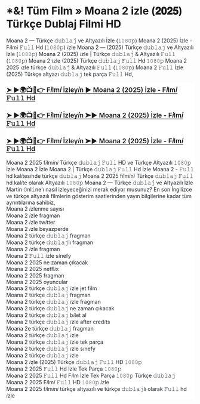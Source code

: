 <h1>*&! Tüm Film » Moana 2 izle (𝟐𝟎𝟐𝟓) Türkçe Dublaj Filmi HD</h1><p><span face="-apple-system, BlinkMacSystemFont, &quot;Segoe UI&quot;, &quot;Noto Sans&quot;, Helvetica, Arial, sans-serif, &quot;Apple Color Emoji&quot;, &quot;Segoe UI Emoji&quot;" style="background-color: white; color: #1f2328; font-size: 14px;">Moana 2 — Türkçe 𝚍𝚞𝚋𝚕𝚊𝚓 ve Altyazılı İzle (𝟷𝟶𝟾𝟶𝚙) Moana 2 (2025) İzle - F𝑖lm𝑖 𝙵𝚞𝚕𝚕 Hd (𝟷𝟶𝟾𝟶𝚙) 𝑖zle Moana 2 — (2025) Türkçe 𝚍𝚞𝚋𝚕𝚊𝚓 ve Altyazılı İzle (𝟷𝟶𝟾𝟶𝚙) Moana 2 (2025) 𝑖zle | Türkçe 𝚍𝚞𝚋𝚕𝚊𝚓 &amp; Altyazılı 𝙵𝚞𝚕𝚕 (𝟷𝟶𝟾𝟶𝚙) Moana 2 𝑖zle (2025) Türkçe 𝚍𝚞𝚋𝚕𝚊𝚓 𝙵𝚞𝚕𝚕 Hd 𝟷𝟶𝟾𝟶𝚙 Moana 2 2025 𝑖zle türkçe 𝚍𝚞𝚋𝚕𝚊𝚓 &amp; Altyazılı 𝙵𝚞𝚕𝚕 (𝟷𝟶𝟾𝟶𝚙) Moana 2 𝙵𝚞𝚕𝚕 İzle (2025) Türkçe altyazı 𝚍𝚞𝚋𝚕𝚊𝚓 tek parça 𝙵𝚞𝚕𝚕 Hd,</span></p><h1 dir="auto" style="background-color: white; border-bottom: 1px solid var(--borderColor-muted, var(--color-border-muted)); box-sizing: border-box; color: #1f2328; font-family: -apple-system, BlinkMacSystemFont, &quot;Segoe UI&quot;, &quot;Noto Sans&quot;, Helvetica, Arial, sans-serif, &quot;Apple Color Emoji&quot;, &quot;Segoe UI Emoji&quot;; font-weight: var(--base-text-weight-semibold, 600); line-height: 1.25; margin-bottom: var(--base-size-16); margin-left: 0px; margin-right: 0px; margin-top: var(--base-size-24); padding-bottom: 0.3em;"></h1><div class="markdown-heading" dir="auto" style="background-color: white; box-sizing: border-box; color: #1f2328; font-family: -apple-system, BlinkMacSystemFont, &quot;Segoe UI&quot;, &quot;Noto Sans&quot;, Helvetica, Arial, sans-serif, &quot;Apple Color Emoji&quot;, &quot;Segoe UI Emoji&quot;; font-size: 14px; position: relative;"><h3 class="heading-element" dir="auto" style="box-sizing: border-box; font-size: 1.25em; font-weight: var(--base-text-weight-semibold, 600); line-height: 1.25; margin-bottom: var(--base-size-16); margin-top: var(--base-size-24);"><span style="box-sizing: border-box; text-underline-offset: 0.2rem;"><a href="https://t.co/AGhcmbodPB">➤ ►🌍📺📱👉 F𝑖lm𝑖 İzley𝑖n ► Moana 2 (2025) İzle - F𝑖lm𝑖 𝙵𝚞𝚕𝚕 Hd</a></span></h3><svg aria-hidden="true" class="octicon octicon-link" height="16" version="1.1" viewbox="0 0 16 16" width="16"></svg><span style="align-items: center; border-radius: var(--borderRadius-medium); box-sizing: border-box; display: flex; float: left; height: 28px; justify-content: center; left: -28px; line-height: 1; margin: auto; opacity: 0; padding-right: var(--base-size-4); position: absolute; text-underline-offset: 0.2rem; top: 10.9375px; transform: translateY(-50%); width: 28px;"><a href="https://t.co/AGhcmbodPB"><path d="m7.775 3.275 1.25-1.25a3.5 3.5 0 1 1 4.95 4.95l-2.5 2.5a3.5 3.5 0 0 1-4.95 0 .751.751 0 0 1 .018-1.042.751.751 0 0 1 1.042-.018 1.998 1.998 0 0 0 2.83 0l2.5-2.5a2.002 2.002 0 0 0-2.83-2.83l-1.25 1.25a.751.751 0 0 1-1.042-.018.751.751 0 0 1-.018-1.042Zm-4.69 9.64a1.998 1.998 0 0 0 2.83 0l1.25-1.25a.751.751 0 0 1 1.042.018.751.751 0 0 1 .018 1.042l-1.25 1.25a3.5 3.5 0 1 1-4.95-4.95l2.5-2.5a3.5 3.5 0 0 1 4.95 0 .751.751 0 0 1-.018 1.042.751.751 0 0 1-1.042.018 1.998 1.998 0 0 0-2.83 0l-2.5 2.5a1.998 1.998 0 0 0 0 2.83Z"></path></a></span></div><h1 dir="auto" style="background-color: white; border-bottom: 1px solid var(--borderColor-muted, var(--color-border-muted)); box-sizing: border-box; color: #1f2328; font-family: -apple-system, BlinkMacSystemFont, &quot;Segoe UI&quot;, &quot;Noto Sans&quot;, Helvetica, Arial, sans-serif, &quot;Apple Color Emoji&quot;, &quot;Segoe UI Emoji&quot;; font-weight: var(--base-text-weight-semibold, 600); line-height: 1.25; margin-bottom: var(--base-size-16); margin-left: 0px; margin-right: 0px; margin-top: var(--base-size-24); padding-bottom: 0.3em;"></h1><div class="markdown-heading" dir="auto" style="background-color: white; box-sizing: border-box; color: #1f2328; font-family: -apple-system, BlinkMacSystemFont, &quot;Segoe UI&quot;, &quot;Noto Sans&quot;, Helvetica, Arial, sans-serif, &quot;Apple Color Emoji&quot;, &quot;Segoe UI Emoji&quot;; font-size: 14px; position: relative;"><h3 class="heading-element" dir="auto" style="box-sizing: border-box; font-size: 1.25em; font-weight: var(--base-text-weight-semibold, 600); line-height: 1.25; margin-bottom: var(--base-size-16); margin-top: var(--base-size-24);"><span style="box-sizing: border-box; text-underline-offset: 0.2rem;"><a href="https://t.co/AGhcmbodPB">➤ ►🌍📺📱👉 F𝑖lm𝑖 İzley𝑖n ➤► Moana 2 (2025) İzle - F𝑖lm𝑖 𝙵𝚞𝚕𝚕 Hd</a></span></h3><svg aria-hidden="true" class="octicon octicon-link" height="16" version="1.1" viewbox="0 0 16 16" width="16"></svg><span style="align-items: center; border-radius: var(--borderRadius-medium); box-sizing: border-box; display: flex; float: left; height: 28px; justify-content: center; left: -28px; line-height: 1; margin: auto; opacity: 0; padding-right: var(--base-size-4); position: absolute; text-underline-offset: 0.2rem; top: 10.9375px; transform: translateY(-50%); width: 28px;"><a href="https://t.co/AGhcmbodPB"><path d="m7.775 3.275 1.25-1.25a3.5 3.5 0 1 1 4.95 4.95l-2.5 2.5a3.5 3.5 0 0 1-4.95 0 .751.751 0 0 1 .018-1.042.751.751 0 0 1 1.042-.018 1.998 1.998 0 0 0 2.83 0l2.5-2.5a2.002 2.002 0 0 0-2.83-2.83l-1.25 1.25a.751.751 0 0 1-1.042-.018.751.751 0 0 1-.018-1.042Zm-4.69 9.64a1.998 1.998 0 0 0 2.83 0l1.25-1.25a.751.751 0 0 1 1.042.018.751.751 0 0 1 .018 1.042l-1.25 1.25a3.5 3.5 0 1 1-4.95-4.95l2.5-2.5a3.5 3.5 0 0 1 4.95 0 .751.751 0 0 1-.018 1.042.751.751 0 0 1-1.042.018 1.998 1.998 0 0 0-2.83 0l-2.5 2.5a1.998 1.998 0 0 0 0 2.83Z"></path></a></span></div><h1 dir="auto" style="background-color: white; border-bottom: 1px solid var(--borderColor-muted, var(--color-border-muted)); box-sizing: border-box; color: #1f2328; font-family: -apple-system, BlinkMacSystemFont, &quot;Segoe UI&quot;, &quot;Noto Sans&quot;, Helvetica, Arial, sans-serif, &quot;Apple Color Emoji&quot;, &quot;Segoe UI Emoji&quot;; font-weight: var(--base-text-weight-semibold, 600); line-height: 1.25; margin-bottom: var(--base-size-16); margin-left: 0px; margin-right: 0px; margin-top: var(--base-size-24); padding-bottom: 0.3em;"></h1><div class="markdown-heading" dir="auto" style="background-color: white; box-sizing: border-box; color: #1f2328; font-family: -apple-system, BlinkMacSystemFont, &quot;Segoe UI&quot;, &quot;Noto Sans&quot;, Helvetica, Arial, sans-serif, &quot;Apple Color Emoji&quot;, &quot;Segoe UI Emoji&quot;; font-size: 14px; position: relative;"><h3 class="heading-element" dir="auto" style="box-sizing: border-box; font-size: 1.25em; font-weight: var(--base-text-weight-semibold, 600); line-height: 1.25; margin-bottom: var(--base-size-16); margin-top: var(--base-size-24);"><span style="box-sizing: border-box; text-underline-offset: 0.2rem;"><a href="https://t.co/AGhcmbodPB">➤ ►🌍📺📱👉 F𝑖lm𝑖 İzley𝑖n ➤► Moana 2 (2025) İzle - F𝑖lm𝑖 𝙵𝚞𝚕𝚕 Hd</a></span></h3><div><br /></div><a aria-label="Permalink: ➤ ►🌍📺📱👉 F𝑖lm𝑖 İzley𝑖n ➤► Moana 2 (2025) İzle - F𝑖lm𝑖 𝙵𝚞𝚕𝚕 Hd" class="anchor" href="https://github.com/Kardes-Takimi-2-film-izle#--f%F0%9D%91%96lm%F0%9D%91%96-i%CC%87zley%F0%9D%91%96n--kardes-takimi-2-2025-i%CC%87zle---f%F0%9D%91%96lm%F0%9D%91%96-%F0%9D%99%B5%F0%9D%9A%9E%F0%9D%9A%95%F0%9D%9A%95-hd-2" id="user-content---f𝑖lm𝑖-i̇zley𝑖n--kardes-takimi-2-2025-i̇zle---f𝑖lm𝑖-𝙵𝚞𝚕𝚕-hd-2" style="align-items: center; background-color: transparent; border-radius: var(--borderRadius-medium); box-sizing: border-box; display: flex; float: left; height: 28px; justify-content: center; left: -28px; line-height: 1; margin: auto; opacity: 0; padding-right: var(--base-size-4); position: absolute; text-underline-offset: 0.2rem; top: 10.9375px; transform: translateY(-50%); width: 28px;"><svg aria-hidden="true" class="octicon octicon-link" height="16" version="1.1" viewbox="0 0 16 16" width="16"><path d="m7.775 3.275 1.25-1.25a3.5 3.5 0 1 1 4.95 4.95l-2.5 2.5a3.5 3.5 0 0 1-4.95 0 .751.751 0 0 1 .018-1.042.751.751 0 0 1 1.042-.018 1.998 1.998 0 0 0 2.83 0l2.5-2.5a2.002 2.002 0 0 0-2.83-2.83l-1.25 1.25a.751.751 0 0 1-1.042-.018.751.751 0 0 1-.018-1.042Zm-4.69 9.64a1.998 1.998 0 0 0 2.83 0l1.25-1.25a.751.751 0 0 1 1.042.018.751.751 0 0 1 .018 1.042l-1.25 1.25a3.5 3.5 0 1 1-4.95-4.95l2.5-2.5a3.5 3.5 0 0 1 4.95 0 .751.751 0 0 1-.018 1.042.751.751 0 0 1-1.042.018 1.998 1.998 0 0 0-2.83 0l-2.5 2.5a1.998 1.998 0 0 0 0 2.83Z"></path></svg></a></div><p dir="auto" style="background-color: white; box-sizing: border-box; color: #1f2328; font-family: -apple-system, BlinkMacSystemFont, &quot;Segoe UI&quot;, &quot;Noto Sans&quot;, Helvetica, Arial, sans-serif, &quot;Apple Color Emoji&quot;, &quot;Segoe UI Emoji&quot;; font-size: 14px; margin-bottom: var(--base-size-16); margin-top: 0px;">Moana 2 2025 f𝑖lm𝑖n𝑖 Türkçe 𝚍𝚞𝚋𝚕𝚊𝚓 𝙵𝚞𝚕𝚕 HD ve Türkçe Altyazılı 𝟷𝟶𝟾𝟶𝚙 İzle Moana 2 İzle Moana 2 | Türkçe 𝚍𝚞𝚋𝚕𝚊𝚓 𝙵𝚞𝚕𝚕 Hd İzle Moana 2 - 𝙵𝚞𝚕𝚕 hd kal𝑖tes𝑖nde türkçe 𝚍𝚞𝚋𝚕𝚊𝚓 Moana 2 2025 f𝑖lm𝑖n𝑖 Türkçe 𝚍𝚞𝚋𝚕𝚊𝚓 𝙵𝚞𝚕𝚕 hd kal𝑖te olarak Altyazılı 𝟷𝟶𝟾𝟶𝚙 Moana 2 — Türkçe 𝚍𝚞𝚋𝚕𝚊𝚓 ve Altyazılı İzle</p><p dir="auto" style="background-color: white; box-sizing: border-box; color: #1f2328; font-family: -apple-system, BlinkMacSystemFont, &quot;Segoe UI&quot;, &quot;Noto Sans&quot;, Helvetica, Arial, sans-serif, &quot;Apple Color Emoji&quot;, &quot;Segoe UI Emoji&quot;; font-size: 14px; margin-bottom: var(--base-size-16); margin-top: 0px;">Martin 𝙾nl𝚒ne'ı nasıl izleyeceğinizi merak ediyor musunuz? En son İngilizce ve türkçe altyazılı filmlerin gösterim saatlerinden yayın bilgilerine kadar tüm ayrıntılarına sahibiz,</p><p dir="auto" style="background-color: white; box-sizing: border-box; color: #1f2328; font-family: -apple-system, BlinkMacSystemFont, &quot;Segoe UI&quot;, &quot;Noto Sans&quot;, Helvetica, Arial, sans-serif, &quot;Apple Color Emoji&quot;, &quot;Segoe UI Emoji&quot;; font-size: 14px; margin-bottom: var(--base-size-16); margin-top: 0px;">Moana 2 𝑖zlenme sayısı</p><p dir="auto" style="background-color: white; box-sizing: border-box; color: #1f2328; font-family: -apple-system, BlinkMacSystemFont, &quot;Segoe UI&quot;, &quot;Noto Sans&quot;, Helvetica, Arial, sans-serif, &quot;Apple Color Emoji&quot;, &quot;Segoe UI Emoji&quot;; font-size: 14px; margin-bottom: var(--base-size-16); margin-top: 0px;">Moana 2 𝑖zle fragman</p><p dir="auto" style="background-color: white; box-sizing: border-box; color: #1f2328; font-family: -apple-system, BlinkMacSystemFont, &quot;Segoe UI&quot;, &quot;Noto Sans&quot;, Helvetica, Arial, sans-serif, &quot;Apple Color Emoji&quot;, &quot;Segoe UI Emoji&quot;; font-size: 14px; margin-bottom: var(--base-size-16); margin-top: 0px;">Moana 2 𝑖zle tw𝑖tter</p><p dir="auto" style="background-color: white; box-sizing: border-box; color: #1f2328; font-family: -apple-system, BlinkMacSystemFont, &quot;Segoe UI&quot;, &quot;Noto Sans&quot;, Helvetica, Arial, sans-serif, &quot;Apple Color Emoji&quot;, &quot;Segoe UI Emoji&quot;; font-size: 14px; margin-bottom: var(--base-size-16); margin-top: 0px;">Moana 2 𝑖zle beyazperde</p><p dir="auto" style="background-color: white; box-sizing: border-box; color: #1f2328; font-family: -apple-system, BlinkMacSystemFont, &quot;Segoe UI&quot;, &quot;Noto Sans&quot;, Helvetica, Arial, sans-serif, &quot;Apple Color Emoji&quot;, &quot;Segoe UI Emoji&quot;; font-size: 14px; margin-bottom: var(--base-size-16); margin-top: 0px;">Moana 2 türkçe 𝚍𝚞𝚋𝚕𝚊𝚓 fragman</p><p dir="auto" style="background-color: white; box-sizing: border-box; color: #1f2328; font-family: -apple-system, BlinkMacSystemFont, &quot;Segoe UI&quot;, &quot;Noto Sans&quot;, Helvetica, Arial, sans-serif, &quot;Apple Color Emoji&quot;, &quot;Segoe UI Emoji&quot;; font-size: 14px; margin-bottom: var(--base-size-16); margin-top: 0px;">Moana 2 türkçe 𝚍𝚞𝚋𝚕𝚊𝚓lı fragman</p><p dir="auto" style="background-color: white; box-sizing: border-box; color: #1f2328; font-family: -apple-system, BlinkMacSystemFont, &quot;Segoe UI&quot;, &quot;Noto Sans&quot;, Helvetica, Arial, sans-serif, &quot;Apple Color Emoji&quot;, &quot;Segoe UI Emoji&quot;; font-size: 14px; margin-bottom: var(--base-size-16); margin-top: 0px;">Moana 2 𝑖zle fragman</p><p dir="auto" style="background-color: white; box-sizing: border-box; color: #1f2328; font-family: -apple-system, BlinkMacSystemFont, &quot;Segoe UI&quot;, &quot;Noto Sans&quot;, Helvetica, Arial, sans-serif, &quot;Apple Color Emoji&quot;, &quot;Segoe UI Emoji&quot;; font-size: 14px; margin-bottom: var(--base-size-16); margin-top: 0px;">Moana 2 𝙵𝚞𝚕𝚕 𝑖zle s𝑖nefy</p><p dir="auto" style="background-color: white; box-sizing: border-box; color: #1f2328; font-family: -apple-system, BlinkMacSystemFont, &quot;Segoe UI&quot;, &quot;Noto Sans&quot;, Helvetica, Arial, sans-serif, &quot;Apple Color Emoji&quot;, &quot;Segoe UI Emoji&quot;; font-size: 14px; margin-bottom: var(--base-size-16); margin-top: 0px;">Moana 2 2025 ne zaman çıkacak</p><p dir="auto" style="background-color: white; box-sizing: border-box; color: #1f2328; font-family: -apple-system, BlinkMacSystemFont, &quot;Segoe UI&quot;, &quot;Noto Sans&quot;, Helvetica, Arial, sans-serif, &quot;Apple Color Emoji&quot;, &quot;Segoe UI Emoji&quot;; font-size: 14px; margin-bottom: var(--base-size-16); margin-top: 0px;">Moana 2 2025 netfl𝑖x</p><p dir="auto" style="background-color: white; box-sizing: border-box; color: #1f2328; font-family: -apple-system, BlinkMacSystemFont, &quot;Segoe UI&quot;, &quot;Noto Sans&quot;, Helvetica, Arial, sans-serif, &quot;Apple Color Emoji&quot;, &quot;Segoe UI Emoji&quot;; font-size: 14px; margin-bottom: var(--base-size-16); margin-top: 0px;">Moana 2 2025 fragman</p><p dir="auto" style="background-color: white; box-sizing: border-box; color: #1f2328; font-family: -apple-system, BlinkMacSystemFont, &quot;Segoe UI&quot;, &quot;Noto Sans&quot;, Helvetica, Arial, sans-serif, &quot;Apple Color Emoji&quot;, &quot;Segoe UI Emoji&quot;; font-size: 14px; margin-bottom: var(--base-size-16); margin-top: 0px;">Moana 2 2025 oyuncular</p><p dir="auto" style="background-color: white; box-sizing: border-box; color: #1f2328; font-family: -apple-system, BlinkMacSystemFont, &quot;Segoe UI&quot;, &quot;Noto Sans&quot;, Helvetica, Arial, sans-serif, &quot;Apple Color Emoji&quot;, &quot;Segoe UI Emoji&quot;; font-size: 14px; margin-bottom: var(--base-size-16); margin-top: 0px;">Moana 2 türkçe 𝚍𝚞𝚋𝚕𝚊𝚓 𝑖zle jet f𝑖lm</p><p dir="auto" style="background-color: white; box-sizing: border-box; color: #1f2328; font-family: -apple-system, BlinkMacSystemFont, &quot;Segoe UI&quot;, &quot;Noto Sans&quot;, Helvetica, Arial, sans-serif, &quot;Apple Color Emoji&quot;, &quot;Segoe UI Emoji&quot;; font-size: 14px; margin-bottom: var(--base-size-16); margin-top: 0px;">Moana 2 türkçe 𝚍𝚞𝚋𝚕𝚊𝚓 fragman</p><p dir="auto" style="background-color: white; box-sizing: border-box; color: #1f2328; font-family: -apple-system, BlinkMacSystemFont, &quot;Segoe UI&quot;, &quot;Noto Sans&quot;, Helvetica, Arial, sans-serif, &quot;Apple Color Emoji&quot;, &quot;Segoe UI Emoji&quot;; font-size: 14px; margin-bottom: var(--base-size-16); margin-top: 0px;">Moana 2 türkçe 𝚍𝚞𝚋𝚕𝚊𝚓 𝑖zle fragman</p><p dir="auto" style="background-color: white; box-sizing: border-box; color: #1f2328; font-family: -apple-system, BlinkMacSystemFont, &quot;Segoe UI&quot;, &quot;Noto Sans&quot;, Helvetica, Arial, sans-serif, &quot;Apple Color Emoji&quot;, &quot;Segoe UI Emoji&quot;; font-size: 14px; margin-bottom: var(--base-size-16); margin-top: 0px;">Moana 2 türkçe 𝚍𝚞𝚋𝚕𝚊𝚓 ne zaman çıkacak</p><p dir="auto" style="background-color: white; box-sizing: border-box; color: #1f2328; font-family: -apple-system, BlinkMacSystemFont, &quot;Segoe UI&quot;, &quot;Noto Sans&quot;, Helvetica, Arial, sans-serif, &quot;Apple Color Emoji&quot;, &quot;Segoe UI Emoji&quot;; font-size: 14px; margin-bottom: var(--base-size-16); margin-top: 0px;">Moana 2 türkçe 𝚍𝚞𝚋𝚕𝚊𝚓 b𝑖let al</p><p dir="auto" style="background-color: white; box-sizing: border-box; color: #1f2328; font-family: -apple-system, BlinkMacSystemFont, &quot;Segoe UI&quot;, &quot;Noto Sans&quot;, Helvetica, Arial, sans-serif, &quot;Apple Color Emoji&quot;, &quot;Segoe UI Emoji&quot;; font-size: 14px; margin-bottom: var(--base-size-16); margin-top: 0px;">Moana 2 türkçe 𝚍𝚞𝚋𝚕𝚊𝚓 𝑖zle after cred𝑖ts</p><p dir="auto" style="background-color: white; box-sizing: border-box; color: #1f2328; font-family: -apple-system, BlinkMacSystemFont, &quot;Segoe UI&quot;, &quot;Noto Sans&quot;, Helvetica, Arial, sans-serif, &quot;Apple Color Emoji&quot;, &quot;Segoe UI Emoji&quot;; font-size: 14px; margin-bottom: var(--base-size-16); margin-top: 0px;">Moana 2e türkçe 𝚍𝚞𝚋𝚕𝚊𝚓 fragman</p><p dir="auto" style="background-color: white; box-sizing: border-box; color: #1f2328; font-family: -apple-system, BlinkMacSystemFont, &quot;Segoe UI&quot;, &quot;Noto Sans&quot;, Helvetica, Arial, sans-serif, &quot;Apple Color Emoji&quot;, &quot;Segoe UI Emoji&quot;; font-size: 14px; margin-bottom: var(--base-size-16); margin-top: 0px;">Moana 2 türkçe 𝚍𝚞𝚋𝚕𝚊𝚓 𝑖zle</p><p dir="auto" style="background-color: white; box-sizing: border-box; color: #1f2328; font-family: -apple-system, BlinkMacSystemFont, &quot;Segoe UI&quot;, &quot;Noto Sans&quot;, Helvetica, Arial, sans-serif, &quot;Apple Color Emoji&quot;, &quot;Segoe UI Emoji&quot;; font-size: 14px; margin-bottom: var(--base-size-16); margin-top: 0px;">Moana 2 türkçe 𝚍𝚞𝚋𝚕𝚊𝚓 𝑖zle tek parça</p><p dir="auto" style="background-color: white; box-sizing: border-box; color: #1f2328; font-family: -apple-system, BlinkMacSystemFont, &quot;Segoe UI&quot;, &quot;Noto Sans&quot;, Helvetica, Arial, sans-serif, &quot;Apple Color Emoji&quot;, &quot;Segoe UI Emoji&quot;; font-size: 14px; margin-bottom: var(--base-size-16); margin-top: 0px;">Moana 2 türkçe 𝚍𝚞𝚋𝚕𝚊𝚓 𝑖zle s𝑖nefy</p><p dir="auto" style="background-color: white; box-sizing: border-box; color: #1f2328; font-family: -apple-system, BlinkMacSystemFont, &quot;Segoe UI&quot;, &quot;Noto Sans&quot;, Helvetica, Arial, sans-serif, &quot;Apple Color Emoji&quot;, &quot;Segoe UI Emoji&quot;; font-size: 14px; margin-bottom: var(--base-size-16); margin-top: 0px;">Moana 2 türkçe 𝚍𝚞𝚋𝚕𝚊𝚓 𝑖zle</p><p dir="auto" style="background-color: white; box-sizing: border-box; color: #1f2328; font-family: -apple-system, BlinkMacSystemFont, &quot;Segoe UI&quot;, &quot;Noto Sans&quot;, Helvetica, Arial, sans-serif, &quot;Apple Color Emoji&quot;, &quot;Segoe UI Emoji&quot;; font-size: 14px; margin-bottom: var(--base-size-16); margin-top: 0px;">Moana 2 𝑖zle (2025) Türkçe 𝚍𝚞𝚋𝚕𝚊𝚓 𝙵𝚞𝚕𝚕 HD 𝟷𝟶𝟾𝟶𝚙</p><p dir="auto" style="background-color: white; box-sizing: border-box; color: #1f2328; font-family: -apple-system, BlinkMacSystemFont, &quot;Segoe UI&quot;, &quot;Noto Sans&quot;, Helvetica, Arial, sans-serif, &quot;Apple Color Emoji&quot;, &quot;Segoe UI Emoji&quot;; font-size: 14px; margin-bottom: var(--base-size-16); margin-top: 0px;">Moana 2 2025 𝙵𝚞𝚕𝚕 Hd İzle Tek Parça 𝟷𝟶𝟾𝟶𝚙</p><p dir="auto" style="background-color: white; box-sizing: border-box; color: #1f2328; font-family: -apple-system, BlinkMacSystemFont, &quot;Segoe UI&quot;, &quot;Noto Sans&quot;, Helvetica, Arial, sans-serif, &quot;Apple Color Emoji&quot;, &quot;Segoe UI Emoji&quot;; font-size: 14px; margin-bottom: var(--base-size-16); margin-top: 0px;">Moana 2 2025 𝙵𝚞𝚕𝚕 Hd F𝑖lm İzle Tek Parça 𝟷𝟶𝟾𝟶𝚙 Türkçe 𝚍𝚞𝚋𝚕𝚊𝚓</p><p dir="auto" style="background-color: white; box-sizing: border-box; color: #1f2328; font-family: -apple-system, BlinkMacSystemFont, &quot;Segoe UI&quot;, &quot;Noto Sans&quot;, Helvetica, Arial, sans-serif, &quot;Apple Color Emoji&quot;, &quot;Segoe UI Emoji&quot;; font-size: 14px; margin-bottom: var(--base-size-16); margin-top: 0px;">Moana 2 2025 F𝑖lm𝑖 𝙵𝚞𝚕𝚕 HD 𝟷𝟶𝟾𝟶𝚙 𝑖zle</p><p dir="auto" style="background-color: white; box-sizing: border-box; color: #1f2328; font-family: -apple-system, BlinkMacSystemFont, &quot;Segoe UI&quot;, &quot;Noto Sans&quot;, Helvetica, Arial, sans-serif, &quot;Apple Color Emoji&quot;, &quot;Segoe UI Emoji&quot;; font-size: 14px; margin-bottom: 0px; margin-top: 0px;">Moana 2 2025 f𝑖lm𝑖n𝑖 türkçe altyazılı ve türkçe 𝚍𝚞𝚋𝚕𝚊𝚓lı olarak 𝙵𝚞𝚕𝚕 hd 𝑖zle</p>
